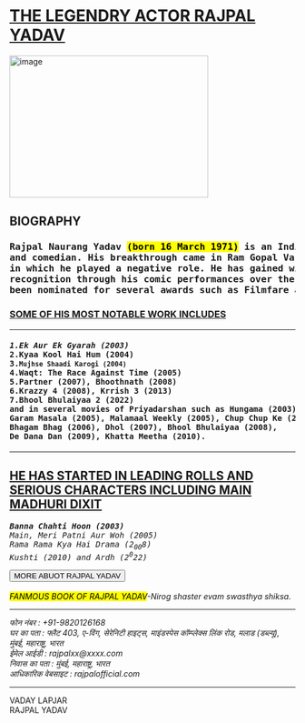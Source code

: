 <!DOCTYPE html>
<html lang="en">
<head>
    <title>RAJPAL YADAV</title>
    <link rel="icon" type="image/x-icon" href="/download.png">
</head>
<body>
   <h1><ins>THE LEGENDRY ACTOR RAJPAL YADAV</ins></h1> 
  <img src="https://encrypted-tbn0.gstatic.com/images?q=tbn:ANd9GcTO0Wk5i7IyTSf8FcckF_Ud-yi9tQIbcHc2cA&usqp=CAU" alt="image" width="350" height="250">
<h2><strong>BIOGRAPHY</strong></h2>
 <h3><Pre>Rajpal Naurang Yadav <mark>(born 16 March 1971)</mark> is an Indian actor 
and comedian. His breakthrough came in Ram Gopal Varma's Jungle <del>2001</del>(2000) 
in which he played a negative role. He has gained widespread
recognition through his comic performances over the years and has
been nominated for several awards such as Filmfare and Screen Awards.</pre></h3>
<h3><ins>SOME OF HIS MOST NOTABLE WORK INCLUDES</ins></h3><hr>
<h4><pre><i>1.Ek Aur Ek Gyarah (2003)</i>
2.Kyaa Kool Hai Hum (2004)
3.<small>Mujhse Shaadi Karogi (2004)</small>
4.Waqt: The Race Against Time (2005)
5.Partner (2007), Bhoothnath (2008)
6.Krazzy 4 (2008), Krrish 3 (2013)
7.Bhool Bhulaiyaa 2 (2022)
and in several movies of Priyadarshan such as Hungama (2003),
Garam Masala (2005), Malamaal Weekly (2005), Chup Chup Ke (2006),
Bhagam Bhag (2006), Dhol (2007), Bhool Bhulaiyaa (2008),
De Dana Dan (2009), Khatta Meetha (2010).</pre></h4>
<hr>
<h2><ins>HE HAS STARTED IN LEADING ROLLS AND SERIOUS CHARACTERS INCLUDING MAIN MADHURI DIXIT</ins></h2>
<p><pre><em><b>Banna Chahti Hoon (2003)</b>
Main, Meri Patni Aur Woh (2005)
Rama Rama Kya Hai Drama (2<sub>00</sub>8)
Kushti (2010) and Ardh (2<sup>0</sup>22)</pre></em></p>
<!--link tag-->
<a href="https://en.wikipedia.org/wiki/Rajpal_Yadav" target="_blank"><button>MORE ABUOT RAJPAL YADAV</button></a><br><br>
<!--this is cite tag-->
<cite><mark>FANMOUS BOOK OF RAJPAL YADAV</mark>-Nirog shaster evam swasthya shiksa.</cite>
<br>
<hr>
<!--address tag-->
<address>फोन नंबर : +91-9820126168<br>
घर का पता : फ्लैट 403, ए-विंग, सेरेनिटी हाइट्स, माइंडस्पेस कॉम्प्लेक्स लिंक रोड, मलाड (डब्ल्यू), मुंबई, महाराष्ट्र, भारत<br>
ईमेल आईडी : rajpalxx@xxxx.com<br>
निवास का पता : मुंबई, महाराष्ट्र, भारत<br>
आधिकारिक वेबसाइट : rajpalofficial.com<br>
</address>
<hr>

<bdo dir="rtl">RAJPAL YADAV</bdo><br>
<bdo dir="ltr"> RAJPAL YADAV</bdo>

</body>
</html>
